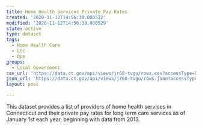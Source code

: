 ```yaml
---
title: Home Health Services Private Pay Rates
created: '2020-11-12T14:56:38.080522'
modified: '2020-11-12T14:56:38.080529'
state: active
type: dataset
tags:
  - Home Health Care
  - Ltc
  - Opm
groups:
  - Local Government
csv_url: 'https://data.ct.gov/api/views/jr68-tvgu/rows.csv?accessType=DOWNLOAD'
json_url: 'https://data.ct.gov/api/views/jr68-tvgu/rows.json?accessType=DOWNLOAD'
layout: post

---
```

This dataset provides a list of providers of home health services in Connecticut and their private pay rates for long term care services as of January 1st each year, beginning with data from 2013.
